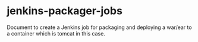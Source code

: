 # jenkins-packager-jobs
Document to create a Jenkins job for packaging and deploying a war/ear to a container which is tomcat in this case.
